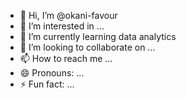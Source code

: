 - 👋 Hi, I’m @okani-favour
- 👀 I’m interested in ...
- 🌱 I’m currently learning data analytics
- 💞️ I’m looking to collaborate on ...
- 📫 How to reach me ...
- 😄 Pronouns: ...
- ⚡ Fun fact: ...

<!---
okani-favour/okani-favour is a ✨ special ✨ repository because its `README.md` (this file) appears on your GitHub profile.
You can click the Preview link to take a look at your changes.
--->
